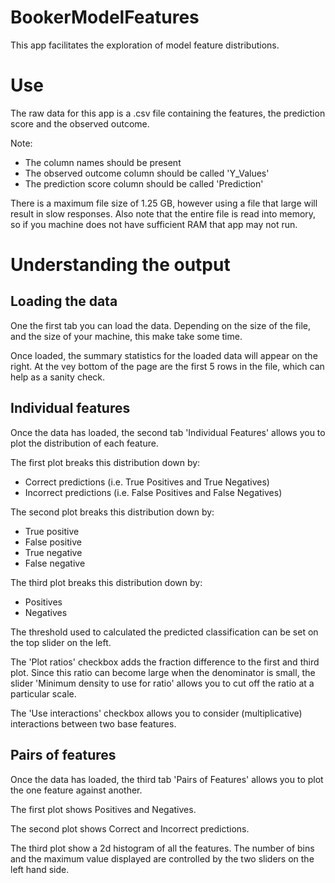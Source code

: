 # BookerModelFeatures

This app facilitates the exploration of model feature distributions.

# Use

The raw data for this app is a .csv file containing the features, the prediction score and the observed outcome.

Note: 
 - The column names should be present
 - The observed outcome column should be called 'Y_Values'
 - The prediction score column should be called 'Prediction'
 
 There is a maximum file size of 1.25 GB, however using a file that large will result in slow responses.
 Also note that the entire file is read into memory, so if you machine does not have sufficient RAM that app may not run.
 
  # Understanding the output
  ## Loading the data
  One the first tab you can load the data. Depending on the size of the file, and the size of your machine, this make take some time.
  
  Once loaded, the summary statistics for the loaded data will appear on the right. At the vey bottom of the page are the first 5 
  rows in the file, which can help as a sanity check.
  
  ## Individual features
  Once the data has loaded, the second tab 'Individual Features' allows you to plot the distribution of each feature.
  
  The first plot breaks this distribution down by:
   - Correct predictions (i.e. True Positives and True Negatives)
   - Incorrect predictions (i.e. False Positives and False Negatives)
   
   The second plot breaks this distribution down by:
   - True positive
   - False positive
   - True negative
   - False negative
   
   The third plot breaks this distribution down by:
   - Positives
   - Negatives
   
  The threshold used to calculated the predicted classification can be set on the top slider on the left.
  
  The 'Plot ratios' checkbox adds the fraction difference to the first and third plot. Since this 
  ratio can become large when the denominator is small, the slider 'Minimum density to use for ratio' allows you
  to cut off the ratio at a particular scale.
 
  The 'Use interactions' checkbox allows you to consider (multiplicative) interactions between two base features. 
  
 ## Pairs of features
 Once the data has loaded, the third tab 'Pairs of Features' allows you to plot the one feature against another.
 
 The first plot shows Positives and Negatives.
 
 The second plot shows Correct and Incorrect predictions.
 
 The third plot show a 2d histogram of all the features. The number of bins and the maximum value displayed are controlled by
 the two sliders on the left hand side.
  